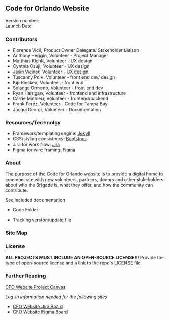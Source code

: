 ## Code for Orlando Website

Version number:  
Launch Date: 

### Contributors

- Florence Vicil, Product Owner Delegate/ Stakeholder Liaison
- Anthony Heggin, Volunteer - Project Manager
- Matthias Klenk, Volunteer - UX design
- Cynthia Osuji, Volunteer - UX design
- Jasin Weiner, Volunteer - UX design
- Tuscanny Polk, Volunteer - front end dev/ design
- Kip Riecken, Volunteer - front end
- Solange Ormeno, Volunteer - front end dev
- Ryan Harrigan, Volunteer - frontend and infrastructure
- Carrie Mathieu, Volunteer - frontend/backend
- Frank Perez, Volunteer - Code for Tampa Bay
- Jacqui Georgi, Volunteer - Documentation


### Resources/Technolgy

- Framework/templating engine: [Jekyll](https://jekyllrb.com/)
- CSS/styling consistency: [Bootstrap](https://getbootstrap.com/)
- Jira for work flow: [Jira](https://www.atlassian.com/software/jira?&aceid=&adposition=&adgroup=89541892462&campaign=9124878129&creative=415522909140&device=m&keyword=jira&matchtype=e&network=g&placement=&ds_kids=p51241496118&ds_e=GOOGLE&ds_eid=700000001558501&ds_e1=GOOGLE&gclid=EAIaIQobChMI2Zao6-mx8wIVC02GCh39ugUPEAAYAiAAEgJiHfD_BwE&gclsrc=aw.ds)
- Figma for wire framing: [Figma](https://www.figma.com/)


### About

The purpose of the Code for Orlando website is to provide a digital home to communicate with new volunteers, partners, donors and other stakeholders about who the Brigade is, what they offer, and how the community can contribute.

See included documentation 

 - Code Folder
 
 - Tracking version/update file
 


### Site Map


### License

**ALL PROJECTS MUST INCLUDE AN OPEN-SOURCE LICENSE!!!**
Provide the type of open-source license and a link to the repo's [LICENSE](https://github.com/cforlando/brigade-resources/blob/master/LICENSE) file.



### Further Reading

[CFO Website Project Canvas](https://docs.google.com/presentation/d/1Uir9M8K-s-ovkNIkMlx4tlofZ8BTiuZWv3iYBr3sJ-s/edit#slide=id.geb8b826570_0_5)

*Log-in information needed for the following sites*

- [CFO Website Jira Board](https://id.atlassian.com/login?continue=https%3A%2F%2Fgeo-nomad.atlassian.net%2Flogin%3FredirectCount%3D1%26dest-url%3D%252Fsecure%252FRapidBoard.jspa%253FrapidView%253D3%2526projectKey%253DCS%26application%3Djira&application=jira)
- [CFO Website Figma Board](https://www.figma.com/file/8LLqaSdO0uM52DO1IUgb56/CFO-website?node-id=0%3A1)

